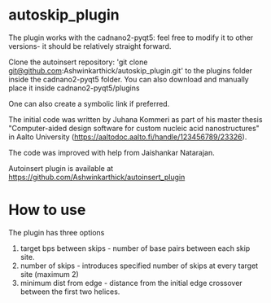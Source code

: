# autoskip_plugin

The plugin works with the cadnano2-pyqt5: feel free to modify it to other versions- it should be relatively straight forward.

Clone the autoinsert repository: 'git clone git@github.com:Ashwinkarthick/autoskip_plugin.git' to the plugins folder inside the cadnano2-pyqt5 folder.
You can also download and manually place it inside cadnano2-pyqt5/plugins

One can also create a symbolic link if preferred.

The initial code was written by Juhana Kommeri as part of his master thesis "Computer-aided design software for custom nucleic acid nanostructures" in Aalto University (https://aaltodoc.aalto.fi/handle/123456789/23326).

The code was improved with help from Jaishankar Natarajan.

Autoinsert plugin is available at https://github.com/Ashwinkarthick/autoinsert_plugin


# How to use

The plugin has three options
1. target bps between skips      - number of base pairs between each skip site.
2. number of skips               - introduces specified number of skips at every target site (maximum 2)
3. minimum dist from edge        - distance from the initial edge crossover between the first two helices. 
